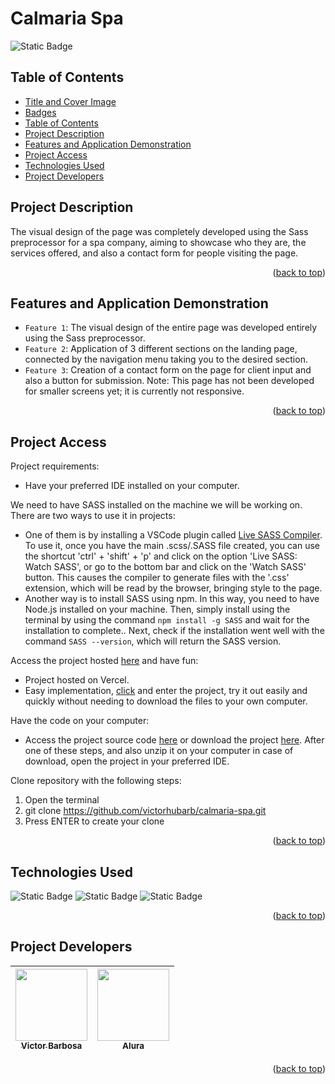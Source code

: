 # Calmaria Spa <a name="readme-top"></a>
![Static Badge](https://img.shields.io/badge/status-completed-green?style=for-the-badge)

## Table of Contents 
* [Title and Cover Image](#title-and-cover-image)
* [Badges](#badges)
* [Table of Contents](#table-of-contents)
* [Project Description](#project-description)
* [Features and Application Demonstration](#features-and-application-demonstration)
* [Project Access](#project-access)
* [Technologies Used](#technologies-used)
* [Project Developers](#project-developers)

## Project Description
The visual design of the page was completely developed using the Sass preprocessor for a spa company, aiming to showcase who they are, the services offered, and also a contact form for people visiting the page.
<p align="right">(<a href="#readme-top">back to top</a>)</p>
 
## Features and Application Demonstration
- `Feature 1`: The visual design of the entire page was developed entirely using the Sass preprocessor.
- `Feature 2`: Application of 3 different sections on the landing page, connected by the navigation menu taking you to the desired section.
- `Feature 3`: Creation of a contact form on the page for client input and also a button for submission.
Note: This page has not been developed for smaller screens yet; it is currently not responsive.
<p align="right">(<a href="#readme-top">back to top</a>)</p>

## Project Access
Project requirements:
 - Have your preferred IDE installed on your computer.

We need to have SASS installed on the machine we will be working on. There are two ways to use it in projects: 
  - One of them is by installing a VSCode plugin called [Live SASS Compiler](https://marketplace.visualstudio.com/items?itemName=glenn2223.live-SASS). To use it, once you have the main .scss/.SASS file created, you can use the shortcut 'ctrl' + 'shift' + 'p' and click on the option 'Live SASS: Watch SASS', or go to the bottom bar and click on the 'Watch SASS' button. This causes the compiler to generate files with the '.css' extension, which will be read by the browser, bringing style to the page.
  - Another way is to install SASS using npm. In this way, you need to have Node.js installed on your machine. Then, simply install using the terminal by using the command `npm install -g SASS` and wait for the installation to complete.. Next, check if the installation went well with the command `SASS --version`, which will return the SASS version.

Access the project hosted [here](https://portfolio-page-five-alpha.vercel.app) and have fun:
 - Project hosted on Vercel.
 - Easy implementation, [click](https://portfolio-page-five-alpha.vercel.app) and enter the project, try it out easily and quickly without needing to download the files to your own computer.

Have the code on your computer:
 - Access the project source code [here](https://github.com/victorhubarb/calmaria-spa) or download the project [here](https://github.com/victorhubarb/calmaria-spa/archive/refs/heads/main.zip). After one of these steps, and also unzip it on your computer in case of download, open the project in your preferred IDE.

Clone repository with the following steps:
 1. Open the terminal
 2. git clone https://github.com/victorhubarb/calmaria-spa.git
 3. Press ENTER to create your clone
<p align="right">(<a href="#readme-top">back to top</a>)</p>

## Technologies Used
![Static Badge](https://img.shields.io/badge/HTML5-E34F26?style=for-the-badge&logo=html5&logoColor=white)
![Static Badge](https://img.shields.io/badge/CSS3-1572B6?style=for-the-badge&logo=css3&logoColor=white)
![Static Badge](https://img.shields.io/badge/Sass-CC6699?style=for-the-badge&logo=sass&logoColor=white)
<p align="right">(<a href="#readme-top">back to top</a>)</p>

## Project Developers
| [<img loading="lazy" src="https://avatars.githubusercontent.com/u/80085116?v=4" width=115><br><sub>Victor Barbosa</sub>](https://github.com/victorhubarb) | [<img loading="lazy" src="https://avatars.githubusercontent.com/u/4975968?s=200&v=4" width=115><br><sub>Alura</sub>](https://github.com/alura-cursos) |
| :---: | :--: |
<p align="right">(<a href="#readme-top">back to top</a>)</p>
